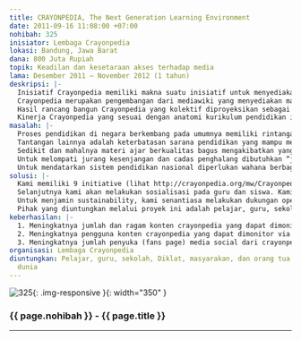 ```yaml
---
title: CRAYONPEDIA, The Next Generation Learning Environment
date: 2011-09-16 11:08:00 +07:00
nohibah: 325
inisiator: Lembaga Crayonpedia
lokasi: Bandung, Jawa Barat
dana: 800 Juta Rupiah
topik: Keadilan dan kesetaraan akses terhadap media
lama: Desember 2011 – November 2012 (1 tahun)
deskripsi: |-
  Inisiatif Crayonpedia memiliki makna suatu inisiatif untuk menyediakan media tempat pembuatan dan penyajian konten edukasi yang terbuka dan mengacu pada staging atau pentahapan pendidikan atau kurikulum.
  Crayonpedia merupakan pengembangan dari mediawiki yang menyediakan materi ajar ‘open, life & fun’ yang sesuai standard nasional & internasional, bersifat kolaboratif antara guru, dosen, & pemerhati pendidikan, dari SD s.d. PT, hingga Diklat, yang berkualitas, dapat diakses siapa saja, dimana saja, kapan saja.
  Hasil rancang bangun Crayonpedia yang kolektif diproyeksikan sebagai solusi atau jawaban untuk mendatarkan sistem pendidikan di negeri ini. Sekaligus membangun kurikulum “Zeitgeist” atau kurikulum yang mampu beradaptasi dengan semangat dan perkembangan jaman. Crayonpedia memberikan solusi staging atau pentahapan berdasarkan usia atau tingkat pendidikan. Sehingga feeding dan transformasi pengetahuan bisa sinkron dengan pertumbuhan intelegensia dan kejiwaannya. Dengan Crayonpedia para murid, guru, dan masyarakat luas bisa berkolaborasi menyusun materi kurikulum serta berbagi pengalaman dalam mengelola lembaga pendidikan. Sehingga prinsip konstruktivisme dalam praktik pendidikan bisa berlangsung.
  Kinerja Crayonpedia yang sesuai dengan anatomi kurikulum pendidikan itu bisa digunakan sebagai alat bantu proses pengajaran di kelas sehari-harinya. Karena karakternya yang bisa menampung multikurikulum dan multiprogram, Crayonpedia bisa menjadi forum untuk pengkajian dan perbandingan kurikulum dari berbagai negara
masalah: |-
  Proses pendidikan di negara berkembang pada umumnya memiliki rintangan yang sama. Mulai dari rintangan biaya sekolah, kurikulum, mutu pengajar, infrastruktur pendidikan hingga optimasi anggaran pendidikan nasional.
  Tantangan lainnya adalah keterbatasan sarana pendidikan yang mampu mendukung pembelajaran berkualitas, inovatif, kreatif, murah, dan mampu menjangkau seluruh wilayah indonesia yang sangat luas secara efisien.
  Sedikit dan mahalnya materi ajar berkualitas bagus mengakibatkan yang memiliki adalah dari orang-orang yang mampu mendapatkan, sehingga menjadi tidak merata dan sangat terbatas.
  Untuk melompati jurang kesenjangan dan cadas penghalang dibutuhkan “jaring Spiderman” yang berbasis konvergensi Teknologi Informasi dan Komunikasi. Fenomena “The World Is Flat” semakin kentara dan diikuti dengan mendatarnya lembaga ilmu pengetahuan dan teknologi. Sehingga, warga dunia saat ini tidak perlu bersusah payah menggapai pengetahuan dan mengejar ketertinggalan berkat bantuan mesin pencari dan ensiklopedia online.
  Untuk mendatarkan sistem pendidikan nasional diperlukan wahana berbagi pengetahuan pendidikan berbentuk ensiklopedia pendidikan online yang bersifat kolaboratif, sesuai kurikulum dan jenjang pendidikan
solusi: |-
  Kami memiliki 9 initiative (lihat http://crayonpedia.org/mw/Crayonpedia:Perihal) yang bertujuan memberikan manfaat bagi komunitas pendidikan. Berangkat dari itu, kami membangun solusi open technology berbasis engine mediawiki yang sudah dikenal oleh banyak pengguna: www.crayonpedia.org.
  Selanjutnya kami akan melakukan sosialisasi pada guru dan siswa. Kami memilih dan melatih 10-20 guru dari 10-20 kota dari Sabang sampai Merauke yang akan menjadi trainer. Guru trainer diberikan insentif setiap bulan dan peralatan selama 10 bulan untuk melatih 250-500 guru/siswa di setiap kota. Target pelatihan adalah melatih 25-50 guru/siswa per bulan per kota, sehingga total yang dilatih sebanyak 5000 guru/siswa. Tempat pelatihan diupayakan menggunakan fasilitas Telkom Broadband Learning Center di 10-20 Kota/Kabupaten.
  Untuk menjamin sustainability, kami senantiasa melakukan dukungan operasional dan pengembangan sistem dengan menambah fitur-fitur baru, diantaranya LKS Online, integrasi dengan sosial media, fasilitas offline (versi Android/Tablet). Layanan dengan fitur-fitur premium tersebut nantinya berbayar dengan model membership dengan biaya terjangkau bagi semua kalangan (mulai dari Rp 1.000,-/bulan).
  Pihak yang diuntungkan melalui proyek ini adalah pelajar, guru, sekolah, Diklat, masyarakan, dan orang tua di seluruh dunia
keberhasilan: |-
  1. Meningkatnya jumlah dan ragam konten crayonpedia yang dapat dimonitor via website crayonpedia, yg dapat dilihat di : www.crayonpedia.org
  2. Meningkatnya pengguna konten crayonpedia yang dapat dimonitor via aplikasi statistic pengguna Awstat yang dapat dilihat pada: www.crayonpedia.org/stats, dan melalui situs penganalisa traffic website Alexa yang dapat dilihat pada alamat: http://www.alexa.com/siteinfo/crayonpedia.org. Dari data statistic menunjukkan, jumlah pengunjung website Crayonpedia dari waktu ke waktu terus meningkat. Total jumlah unique visitors dari bulan Juli 2009 (selama 2 tahun) sebanyak 3.353.998 pengunjung, dengan 433.622.588 hits, dan 6643 GB Bandwidth.
  3. Meningkatnya jumlah penyuka (fans page) media social dari crayonpedia yang dapat dilihat pada: http://www.facebook.com/pages/Crayonpedia-Initiative/65612207442
organisasi: Lembaga Crayonpedia
diuntungkan: Pelajar, guru, sekolah, Diklat, masyarakan, dan orang tua di seluruh
  dunia
---
```


![325](/static/img/hibahcmb/325.png){: .img-responsive }{: width="350" }

### {{ page.nohibah }} - {{ page.title }}

---
